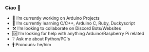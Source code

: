 ### Ciao 👋

<!--
**i0xhf793bfj8pk027ps01x/i0xhf793bfj8pk027ps01x** is a ✨ _special_ ✨ repository because its `README.md` (this file) appears on your GitHub profile.

Here are some ideas to get you started:
-->

- 💪 I’m currently working on Arduino Projects
- 🧠 I’m currently learning C/C++, Arduino C, Ruby, Duckyscript
- ⚒ I’m looking to collaborate on Discord Bots/Websites
- 🆘 I’m looking for help with anything Arduino/Raspberry Pi related
- ❔ Ask me about Python/PC's
- 🚹 Pronouns: he/him

